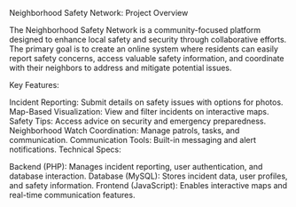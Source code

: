 Neighborhood Safety Network: Project Overview

The Neighborhood Safety Network is a community-focused platform designed to enhance local safety and security through collaborative efforts. The primary goal is to create an online system where residents can easily report safety concerns, access valuable safety information, and coordinate with their neighbors to address and mitigate potential issues.

Key Features:

Incident Reporting: Submit details on safety issues with options for photos.
Map-Based Visualization: View and filter incidents on interactive maps.
Safety Tips: Access advice on security and emergency preparedness.
Neighborhood Watch Coordination: Manage patrols, tasks, and communication.
Communication Tools: Built-in messaging and alert notifications.
Technical Specs:

Backend (PHP): Manages incident reporting, user authentication, and database interaction.
Database (MySQL): Stores incident data, user profiles, and safety information.
Frontend (JavaScript): Enables interactive maps and real-time communication features.


